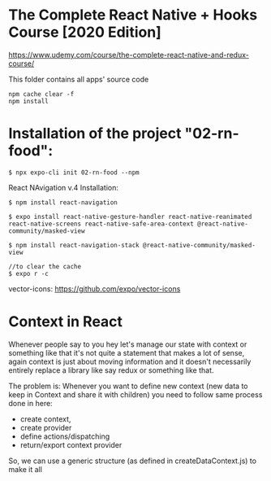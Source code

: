# The Complete React Native + Hooks Course [2020 Edition]

https://www.udemy.com/course/the-complete-react-native-and-redux-course/

This folder contains all apps' source code

```
npm cache clear -f
npm install
```

# Installation of the project "02-rn-food":

```
$ npx expo-cli init 02-rn-food --npm
```

React NAvigation v.4 Installation:

```
$ npm install react-navigation

$ expo install react-native-gesture-handler react-native-reanimated react-native-screens react-native-safe-area-context @react-native-community/masked-view

$ npm install react-navigation-stack @react-native-community/masked-view

//to clear the cache
$ expo r -c
```

vector-icons: https://github.com/expo/vector-icons

# Context in React

Whenever people say to you hey let's manage our state with context or
something like that it's not quite a statement that makes a lot of sense,
again context is just about moving information and it doesn't necessarily
entirely replace a library like say redux or something like that.

The problem is: Whenever you want to define new context (new data to keep
in Context and share it with children) you need to follow same process done in here:

- create context,
- create provider
- define actions/dispatching
- return/export context provider

So, we can use a generic structure (as defined in createDataContext.js) to make it all
